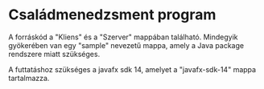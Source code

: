 Családmenedzsment program
============
A forráskód a "Kliens" és a "Szerver" mappában található.
Mindegyik gyökerében van egy "sample" nevezetű mappa,
amely a Java package rendszere miatt szükséges.

A futtatáshoz szükséges a javafx sdk 14, amelyet a
"javafx-sdk-14" mappa tartalmazza.
